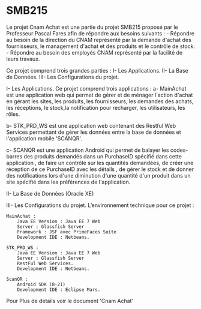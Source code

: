 # SMB215
Le projet Cnam Achat est une partie du projet SMB215 proposé par le Professeur Pascal Fares afin de répondre aux besoins suivants :
	- Répondre au besoin de la direction du CNAM représenté par la demande d'achat des fournisseurs, le management d'achat et des produits et le contrôle de stock.
	- Répondre au besoin des employés CNAM représenté par la facilité de leurs travaux.

Ce projet comprend trois grandes parties :
     I- Les Applications.
    II- La Base de Données.
   III- Les Configurations du projet.

I- Les Applications.
Ce projet comprend trois applications :
a- MainAchat est une application web qui permet de gérer et de ménager l'action d'achat en gérant les sites, les produits, les fournisseurs, les demandes des achats, les réceptions, le stock,la notification pour recharger, les utilisateurs, les rôles.

b- STK_PRD_WS est une application web contenant des Restful Web Services permettant de gérer les données entre la base de données et l'application mobile 'SCANQR'. 

c- SCANQR est une application Android qui permet de balayer les codes-barres des produits demandés dans un PurchaseID spécifié dans cette application , de faire un contrôle sur les quantités demandées, de créer une réception de ce PurchaseID avec les détails , de gérer le stock et de donner des notifications lors d'une diminution d'une quantité d'un produit dans un site spécifié dans les préférences de l'application. 

II- La Base de Données (Oracle XE)

III- Les Configurations du projet.
L’environnement technique pour ce projet :

 	MainAchat : 
 		Java EE Version : Java EE 7 Web
		Server : Glassfish Server
		Framework : JSF avec PrimeFaces Suite
		Development IDE : Netbeans.

	STK_PRD_WS :
		Java EE Version : Java EE 7 Web
		Server : Glassfish Server
		RestFul Web Services. 
		Development IDE : Netbeans.

	ScanQR :
		Android SDK (8-21)
		Development IDE : Eclipse Mars.



Pour Plus de details voir le document 'Cnam Achat'
